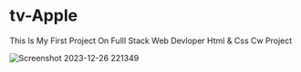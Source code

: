 # tv-Apple
This Is My First Project On Fulll Stack Web Devloper Html & Css Cw Project

![Screenshot 2023-12-26 221349](https://github.com/Rohitsingh13131313/tv-Apple/assets/153498704/6139becf-7210-4d39-84c1-bb45911c1bfe)
